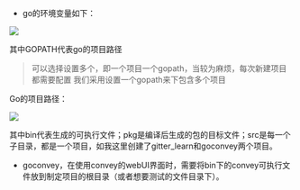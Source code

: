 

* go的环境变量如下：

![](/media/hpsyche/_dde_data/note/go/极客时间/pict/q-2.png)

其中GOPATH代表go的项目路径

>可以选择设置多个，即一个项目一个gopath，当较为麻烦，每次新建项目都需要配置
>我们采用设置一个gopath来下包含多个项目

Go的项目路径：	

![](/media/hpsyche/_dde_data/note/go/极客时间/pict/q-1.png)

其中bin代表生成的可执行文件；pkg是编译后生成的包的目标文件；src是每一个子目录，都是一个项目，如我这里创建了gitter_learn和goconvey两个项目。

* goconvey，在使用convey的webUI界面时，需要将bin下的convey可执行文件放到制定项目的根目录（或者想要测试的文件目录下）。



